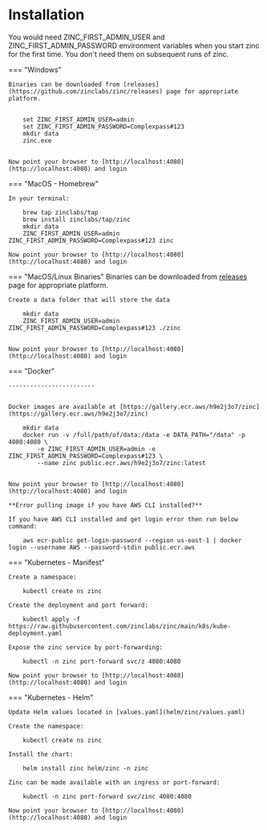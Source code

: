 # Installation

You would need ZINC_FIRST_ADMIN_USER and ZINC_FIRST_ADMIN_PASSWORD environment variables when you start zinc for the first time. You don't need them on subsequent runs of zinc.



=== "Windows" 

    Binaries can be downloaded from [releases](https://github.com/zinclabs/zinc/releases) page for appropriate platform.


        set ZINC_FIRST_ADMIN_USER=admin
        set ZINC_FIRST_ADMIN_PASSWORD=Complexpass#123
        mkdir data
        zinc.exe


    Now point your browser to [http://localhost:4080](http://localhost:4080) and login

=== "MacOS - Homebrew"

    In your terminal:

        brew tap zinclabs/tap
        brew install zinclabs/tap/zinc
        mkdir data
        ZINC_FIRST_ADMIN_USER=admin ZINC_FIRST_ADMIN_PASSWORD=Complexpass#123 zinc 

    Now point your browser to [http://localhost:4080](http://localhost:4080) and login

=== "MacOS/Linux Binaries"
    Binaries can be downloaded from [releases](https://github.com/zinclabs/zinc/releases) page for appropriate platform.

    Create a data folder that will store the data

        mkdir data
        ZINC_FIRST_ADMIN_USER=admin ZINC_FIRST_ADMIN_PASSWORD=Complexpass#123 ./zinc 


    Now point your browser to [http://localhost:4080](http://localhost:4080) and login

=== "Docker"

    ------------------------


    Docker images are available at [https://gallery.ecr.aws/h9e2j3o7/zinc](https://gallery.ecr.aws/h9e2j3o7/zinc)

        mkdir data
        docker run -v /full/path/of/data:/data -e DATA_PATH="/data" -p 4080:4080 \
            -e ZINC_FIRST_ADMIN_USER=admin -e ZINC_FIRST_ADMIN_PASSWORD=Complexpass#123 \
            --name zinc public.ecr.aws/h9e2j3o7/zinc:latest


    Now point your browser to [http://localhost:4080](http://localhost:4080) and login

    **Error pulling image if you have AWS CLI installed?**

    If you have AWS CLI installed and get login error then run below command:

        aws ecr-public get-login-password --region us-east-1 | docker login --username AWS --password-stdin public.ecr.aws


=== "Kubernetes - Manifest"

    Create a namespace:

        kubectl create ns zinc

    Create the deployment and port forward:

        kubectl apply -f https://raw.githubusercontent.com/zinclabs/zinc/main/k8s/kube-deployment.yaml
    
    Expose the zinc service by port-forwarding:

        kubectl -n zinc port-forward svc/z 4080:4080

    Now point your browser to [http://localhost:4080](http://localhost:4080) and login

=== "Kubernetes - Helm"

    Update Helm values located in [values.yaml](helm/zinc/values.yaml)

    Create the namespace:

        kubectl create ns zinc

    Install the chart:

        helm install zinc helm/zinc -n zinc

    Zinc can be made available with an ingress or port-forward:
    
        kubectl -n zinc port-forward svc/zinc 4080:4080

    Now point your browser to [http://localhost:4080](http://localhost:4080) and login

